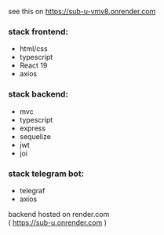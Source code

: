 see this on https://sub-u-vmv8.onrender.com

### stack frontend:

- html/css
- typescript
- React 19
- axios

### stack backend:

- mvc
- typescript
- express
- sequelize
- jwt
- joi

### stack telegram bot:

- telegraf
- axios

backend hosted on render.com  
( https://sub-u.onrender.com )

<!--

---

just run in your console in this directory
and wait a bit

```
run3205
```

(if nothing happened, check the browser)

---

P.S.
if bash run3205 dont work then you must run this two commands in two terminal

```
cd server && npm run build & clear & npm run start
```

````
cd client && npm run start
``` -->
